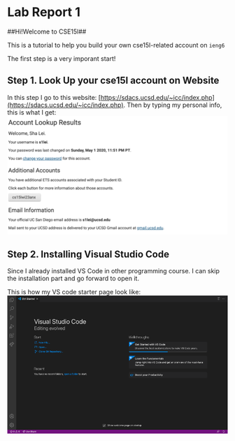 # Lab Report 1

##Hi!Welcome to CSE15l##

This is a tutorial to help you build your own cse15l-related account on `ieng6`

The first step is a very imporant start!
## Step 1. Look Up your cse15l account on Website
In this step I go to this website: [https://sdacs.ucsd.edu/~icc/index.php](https://sdacs.ucsd.edu/~icc/index.php). 
Then by typing my personal info, this is what I get:
![Image](lab1-1.png)

## Step 2. Installing Visual Studio Code
Since I already installed VS Code in other programming course. I can skip the installation part and go forward to open it.

This is how my VS code starter page look like:
![Image](lab1-2.png)
